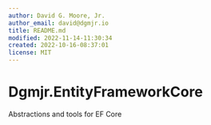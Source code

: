 ```yaml
---
author: David G. Moore, Jr.
author_email: david@dgmjr.io
title: README.md
modified: 2022-11-14-11:30:34
created: 2022-10-16-08:37:01
license: MIT
---
```


# Dgmjr.EntityFrameworkCore

Abstractions and tools for EF Core
